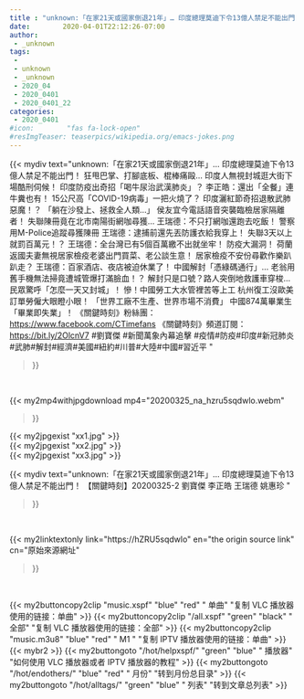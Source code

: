 ```yaml
---
title : "unknown:「在家21天或國家倒退21年」… 印度總理莫迪下令13億人禁足不能出門！ 【關鍵時刻】20200325-2 劉寶傑 李正皓 王瑞德 姚惠珍 "
date:        2020-04-01T22:12:26-07:00
author:
 - _unknown
tags:
 - 
 - unknown
 - _unknown
 - 2020_04
 - 2020_0401
 - 2020_0401_22
categories:
 - 2020_0401
#icon:        "fas fa-lock-open"
#resImgTeaser: teaserpics/wikipedia.org/emacs-jokes.png
---
```







{{< mydiv text="unknown:「在家21天或國家倒退21年」… 印度總理莫迪下令13億人禁足不能出門！ 狂甩巴掌、打腳底板、棍棒痛毆… 印度人無視封城逛大街下場酷刑伺候！ 印度防疫出奇招「喝牛尿治武漢肺炎」？ 李正皓：還出「全餐」連牛糞也有！ 15公尺高「COVID-19病毒」一把火燒了？ 印度灑紅節奇招退散武肺惡魔！？ 「躺在沙發上、拯救全人類…」 侯友宜今電話語音突襲臨檢居家隔離者！ 失聯陳冊竟在北市南陽街網咖尋獲… 王瑞德：不只打網咖還跑去吃飯！ 警察用M-Police追蹤尋獲陳冊 王瑞德：逮捕前還先丟防護衣給我穿上！ 失聯3天以上就罰百萬元！？ 王瑞德：全台灣已有5個百萬繳不出就坐牢！ 防疫大漏洞！ 荷蘭返國夫妻無視居家檢疫老婆出門買菜、老公談生意！ 居家檢疫不安份尋歡作樂趴趴走？ 王瑞德：百家酒店、夜店被迫休業了！ 中國解封「憑綠碼通行」… 老翁用舊手機無法掃竟遭城管爆打滿臉血！？ 解封只是口號？路人突倒地救護車穿梭… 民眾驚呼「怎麼一天又封城」！ 慘！中國勞工大水管裡苦等上工 杭州復工沒歐美訂單勞僱大眼瞪小眼！ 「世界工廠不生產、世界市場不消費」 中國874萬畢業生「畢業即失業」！  《關鍵時刻》粉絲團：https://www.facebook.com/CTimefans 《關鍵時刻》頻道訂閱：https://bit.ly/2OlcnV7  #劉寶傑 #新聞萬象內幕追擊 #疫情#防疫#印度#新冠肺炎#武肺#解封#經濟#美國#紐約#川普#大陸#中國#習近平 "
>}}
<br>


{{< my2mp4withjpgdownload mp4="20200325_na_hzru5sqdwlo.webm"
>}}

{{< my2jpgexist "xx1.jpg" >}}<br>
{{< my2jpgexist "xx2.jpg" >}}<br>
{{< my2jpgexist "xx3.jpg" >}}<br>



{{< mydiv text="unknown:「在家21天或國家倒退21年」… 印度總理莫迪下令13億人禁足不能出門！ 【關鍵時刻】20200325-2 劉寶傑 李正皓 王瑞德 姚惠珍 "
>}}
<br>

{{< my2linktextonly link="https://hZRU5sqdwlo"
en="the origin source link" cn="原始來源網址"
>}}


<br>


{{< my2buttoncopy2clip "music.xspf"        "blue"   "red"    " 单曲"  "复制 VLC 播放器使用的链接：单曲" >}} {{< my2buttoncopy2clip "/all.xspf"         "green"  "black"  " 全部"  "复制 VLC 播放器使用的链接：全部" >}} {{< my2buttoncopy2clip "music.m3u8"        "blue"   "red"    " M1 "    "复制 IPTV 播放器使用的链接：单曲" >}} {{< mybr2 >}} {{< my2buttongoto      "/hot/helpxspf/"    "green"  "blue"   " 播放器" "如何使用 VLC 播放器或者 IPTV 播放器的教程" >}} {{< my2buttongoto      "/hot/endothers/"   "blue"   "red"    " 月份"   "转到月份总目录" >}} {{< my2buttongoto      "/hot/alltags/"     "green"  "blue"   " 列表"   "转到文章总列表" >}} 
